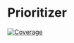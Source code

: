 # Prioritizer

[![Coverage](https://sonarcloud.io/api/project_badges/measure?project=RaaLabs_Prioritizer&metric=coverage)](https://sonarcloud.io/dashboard?id=RaaLabs_Prioritizer)